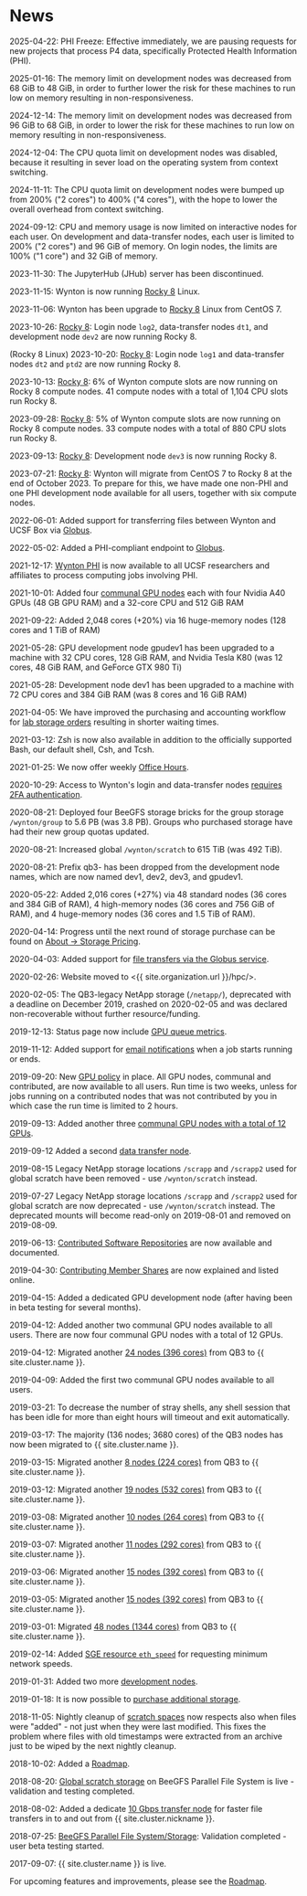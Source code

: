 # News

<!-- FIXME -->
2025-04-22: PHI Freeze: Effective immediately, we are pausing requests for new projects that process P4 data, specifically Protected Health Information (PHI).

2025-01-16: The memory limit on development nodes was decreased from 68 GiB to 48 GiB, in order to further lower the risk for these machines to run low on memory resulting in non-responsiveness.

2024-12-14: The memory limit on development nodes was decreased from 96 GiB to 68 GiB, in order to lower the risk for these machines to run low on memory resulting in non-responsiveness.

2024-12-04: The CPU quota limit on development nodes was disabled, because it resulting in sever load on the operating system from context switching.

2024-11-11: The CPU quota limit on development nodes were bumped up from 200% ("2 cores") to 400% ("4 cores"), with the hope to lower the overall overhead from context switching.

2024-09-12: CPU and memory usage is now limited on interactive nodes for each user.  On development and data-transfer nodes, each user is limited to 200% ("2 cores") and 96 GiB of memory. On login nodes, the limits are 100% ("1 core") and 32 GiB of memory.

2023-11-30: The JupyterHub (JHub) server has been discontinued.

2023-11-15: Wynton is now running [Rocky 8] Linux.

2023-11-06: Wynton has been upgrade to [Rocky 8] Linux from CentOS 7.

2023-10-26: [Rocky 8]: Login node `log2`, data-transfer nodes `dt1`, and development node `dev2` are now running Rocky 8.

 (Rocky 8 Linux)
2023-10-20: [Rocky 8]: Login node `log1` and data-transfer nodes `dt2` and `ptd2` are now running Rocky 8.

2023-10-13: [Rocky 8]: 6% of Wynton compute slots are now running on Rocky 8 compute nodes. 41 compute nodes with a total of 1,104 CPU slots run Rocky 8.

2023-09-28: [Rocky 8]: 5% of Wynton compute slots are now running on Rocky 8 compute nodes. 33 compute nodes with a total of 880 CPU slots run Rocky 8.

2023-09-13: [Rocky 8]: Development node `dev3` is now running Rocky 8.

2023-07-21: [Rocky 8]: Wynton will migrate from CentOS 7 to Rocky 8 at the end of October 2023. To prepare for this, we have made one non-PHI and one PHI development node available for all users, together with six compute nodes. 

2022-06-01: Added support for transferring files between Wynton and UCSF Box via [Globus](/hpc/transfers/globus.html).

2022-05-02: Added a PHI-compliant endpoint to [Globus](/hpc/transfers/globus.html).

2021-12-17: [Wynton PHI](/hpc/about/wynton-phi.html) is now available to all UCSF researchers and affiliates to process computing jobs involving PHI.

2021-10-01: Added four [communal GPU nodes](/hpc/about/specs.html) each with four Nvidia A40 GPUs (48 GB GPU RAM) and a 32-core CPU and 512 GiB RAM

2021-09-22: Added 2,048 cores (+20%) via 16 huge-memory nodes (128 cores and 1 TiB of RAM)

2021-05-28: GPU development node gpudev1 has been upgraded to a machine with 32 CPU cores, 128 GiB RAM, and Nvidia Tesla K80 (was 12 cores, 48 GiB RAM, and GeForce GTX 980 Ti)

2021-05-28: Development node dev1 has been upgraded to a machine with 72 CPU cores and 384 GiB RAM (was 8 cores and 16 GiB RAM)

2021-04-05: We have improved the purchasing and accounting workflow for [lab storage orders](/hpc/support/pricing-storage.html) resulting in shorter waiting times.

2021-03-12: Zsh is now also available in addition to the officially supported Bash, our default shell, Csh, and Tcsh.

2021-01-25: We now offer weekly [Office Hours](/hpc/support/index.html).

2020-10-29: Access to Wynton's login and data-transfer nodes [requires 2FA authentication](/hpc/get-started/duo-signup.html).

2020-08-21: Deployed four BeeGFS storage bricks for the group storage `/wynton/group` to 5.6 PB (was 3.8 PB).  Groups who purchased storage have had their new group quotas updated.

2020-08-21: Increased global `/wynton/scratch` to 615 TiB (was 492 TiB).

2020-08-21: Prefix qb3- has been dropped from the development node names, which are now named dev1, dev2, dev3, and gpudev1.

2020-05-22: Added 2,016 cores (+27%) via 48 standard nodes (36 cores and 384 GiB of RAM), 4 high-memory nodes (36 cores and 756 GiB of RAM), and 4 huge-memory nodes (36 cores and 1.5 TiB of RAM).

2020-04-14: Progress until the next round of storage purchase can be found on [About -> Storage Pricing](/hpc/about/pricing-storage.html).

2020-04-03: Added support for [file transfers via the Globus service](/hpc/transfers/globus.html).

2020-02-26: Website moved to <{{ site.organization.url }}/hpc/>.

2020-02-05: The QB3-legacy NetApp storage (`/netapp/`), deprecated with a deadline on December 2019, crashed on 2020-02-05 and was declared non-recoverable without further resource/funding.

2019-12-13: Status page now include [GPU queue metrics](/hpc/status/index.html).

2019-11-12: Added support for [email notifications](/hpc/scheduler/email-notifications.html) when a job starts running or ends.

2019-09-20: New [GPU policy](/hpc/scheduler/queues.html) in place. All GPU nodes, communal and contributed, are now available to all users. Run time is two weeks, unless for jobs running on a contributed nodes that was not contributed by you in which case the run time is limited to 2 hours.

2019-09-13: Added another three [communal GPU nodes with a total of 12 GPUs](/hpc/about/specs.html).

2019-09-12 Added a second [data transfer node](/hpc/about/specs.html).

2019-08-15 Legacy NetApp storage locations `/scrapp` and `/scrapp2` used for global scratch have been removed - use `/wynton/scratch` instead.

2019-07-27 Legacy NetApp storage locations `/scrapp` and `/scrapp2` used for global scratch are now deprecated - use `/wynton/scratch` instead.  The deprecated mounts will become read-only on 2019-08-01 and removed on 2019-08-09.

2019-06-13: [Contributed Software Repositories](/hpc/software/software-repositories.html) are now available and documented.

2019-04-30: [Contributing Member Shares](/hpc/about/shares.html) are now explained and listed online.

2019-04-15: Added a dedicated GPU development node (after having been in beta testing for several months).

2019-04-12: Added another two communal GPU nodes available to all users.  There are now four communal GPU nodes with a total of 12 GPUs.

2019-04-12: Migrated another [24 nodes (396 cores)](/hpc/about/specs.html) from QB3 to {{ site.cluster.name }}.

2019-04-09: Added the first two communal GPU nodes available to all users.

2019-03-21: To decrease the number of stray shells, any shell session that has been idle for more than eight hours will timeout and exit automatically.

2019-03-17: The majority (136 nodes; 3680 cores) of the QB3 nodes has now been migrated to {{ site.cluster.name }}.

2019-03-15: Migrated another [8 nodes (224 cores)](/hpc/about/specs.html) from QB3 to {{ site.cluster.name }}.

2019-03-12: Migrated another [19 nodes (532 cores)](/hpc/about/specs.html) from QB3 to {{ site.cluster.name }}.

2019-03-08: Migrated another [10 nodes (264 cores)](/hpc/about/specs.html) from QB3 to {{ site.cluster.name }}.

2019-03-07: Migrated another [11 nodes (292 cores)](/hpc/about/specs.html) from QB3 to {{ site.cluster.name }}.

2019-03-06: Migrated another [15 nodes (392 cores)](/hpc/about/specs.html) from QB3 to {{ site.cluster.name }}.

2019-03-05: Migrated another [15 nodes (392 cores)](/hpc/about/specs.html) from QB3 to {{ site.cluster.name }}.

2019-03-01: Migrated [48 nodes (1344 cores)](/hpc/about/specs.html) from QB3 to {{ site.cluster.name }}.

2019-02-14: Added [SGE resource `eth_speed`](/hpc/scheduler/submit-jobs.html) for requesting minimum network speeds.

2019-01-31: Added two more [development nodes](/hpc/about/specs.html).

2019-01-18: It is now possible to [purchase additional storage](/hpc/about/pricing-storage.html).

2018-11-05: Nightly cleanup of [scratch spaces](/hpc/about/specs.html#scratch-storage) now respects also when files were "added" - not just when they were last modified.  This fixes the problem where files with old timestamps were extracted from an archive just to be wiped by the next nightly cleanup.

2018-10-02: Added a [Roadmap].

2018-08-20: [Global scratch storage](/hpc/about/specs.html#scratch-storage) on BeeGFS Parallel File System is live - validation and testing completed.

2018-08-02: Added a dedicate [10 Gbps transfer node](/hpc/about/specs.html#data-transfer-nodes) for faster file transfers in to and out from {{ site.cluster.nickname }}.

2018-07-25: [BeeGFS Parallel File System/Storage](/hpc/about/specs.html#scratch-storage): Validation completed - user beta testing started.

2017-09-07: {{ site.cluster.name }} is live.


For upcoming features and improvements, please see the [Roadmap].


[Roadmap]: /hpc/about/roadmap.html
[Rocky 8]: /hpc/software/rocky-8-linux.html
